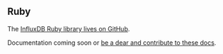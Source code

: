 ## Ruby

The [InfluxDB Ruby library lives on GitHub](https://github.com/influxdb/influxdb-ruby).

Documentation coming soon or [be a dear and contribute to these docs](https://github.com/influxdb/influxdb.org).